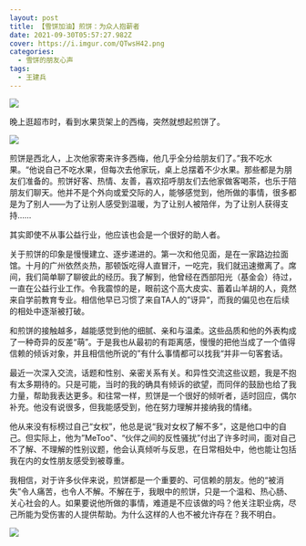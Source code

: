 ```yaml
---
layout: post
title: 【雪饼加油】煎饼：为众人抱薪者
date: 2021-09-30T05:57:27.982Z
cover: https://i.imgur.com/QTwsH42.png
categories:
  - 雪饼的朋友心声
tags:
  - 王建兵
---
```

![](https://i.imgur.com/QTwsH42.png)

晚上逛超市时，看到水果货架上的西梅，突然就想起煎饼了。

![](https://i.imgur.com/2FU9pxa.png)

<!--more-->

煎饼是西北人，上次他家寄来许多西梅，他几乎全分给朋友们了。”我不吃水果。“他说自己不吃水果，但每次去他家玩，桌上总摆着不少水果。那些都是为朋友们准备的。煎饼好客、热情、友善，喜欢招呼朋友们去他家做客喝茶，也乐于陪朋友们聊天。他并不是个外向或爱交际的人，能够感觉到，他所做的事情，很多都是为了别人——为了让别人感受到温暖，为了让别人被陪伴，为了让别人获得支持……

其实即使不从事公益行业，他应该也会是一个很好的助人者。

关于煎饼的印象是慢慢建立、逐步递进的。第一次和他见面，是在一家路边拉面馆。十月的广州依然炎热，那顿饭吃得人直冒汗，一吃完，我们就迅速撤离了。席间，我们简单聊了聊彼此的经历。我了解到，他曾经在西部阳光（基金会）待过，一直在公益行业工作。令我震惊的是，眼前这个高大皮实、蓄着山羊胡的人，竟然来自学前教育专业。相信他早已习惯了来自TA人的”讶异“，而我的偏见也在后续的相处中逐渐被打破。

和煎饼的接触越多，越能感觉到他的细腻、亲和与温柔。这些品质和他的外表构成了一种奇异的反差“萌”。于是我也从最初的有距离感，慢慢的把他当成了一个值得信赖的倾诉对象，并且相信他所说的”有什么事情都可以找我“并非一句客套话。

最近一次深入交流，话题和性别、亲密关系有关。和异性交流这些议题，我是不抱有太多期待的。只是可能，当时的我的确具有倾诉的欲望，而同伴的鼓励也给了我力量，帮助我表达更多。和往常一样，煎饼是一个很好的倾听者，适时回应，偶尔补充。他没有说很多，但我能感受到，他在努力理解并接纳我的情绪。

他从来没有标榜过自己“女权”，他总是说“我对女权了解不多”，这是他口中的自己。但实际上，他为”MeToo"、“伙伴之间的反性骚扰”付出了许多时间，面对自己不了解、不理解的性别议题，他会认真倾听与反思，在日常相处中，他也能让包括我在内的女性朋友感受到被尊重。

我相信，对于许多伙伴来说，煎饼都是一个重要的、可信赖的朋友。他的“被消失”令人痛苦，也令人不解。不解在于，我眼中的煎饼，只是一个温和、热心肠、关心社会的人。如果要说他所做的事情，难道是不应该做的吗？他关注职业病，尽己所能为受伤害的人提供帮助。为什么这样的人也不被允许存在？我不明白。

![](https://i.imgur.com/tOVqpaN.png)